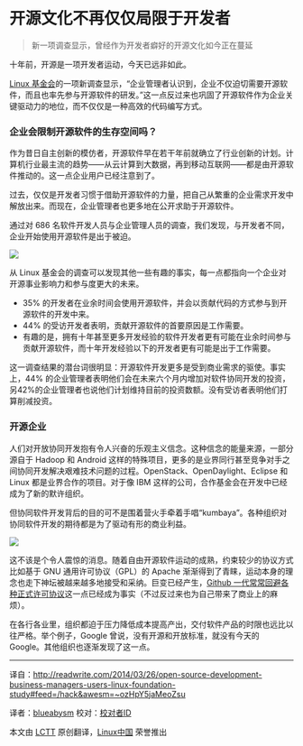 开源文化不再仅仅局限于开发者
================================================================================
> 新一项调查显示，曾经作为开发者癖好的开源文化如今正在蔓延

十年前，开源是一项开发者运动，今天已远非如此。

[Linux 基金会][1]的一项新调查显示，“企业管理者认识到，企业不仅迫切需要开源软件，而且也率先参与开源软件的研发。”这一点反过来也巩固了开源软件作为企业关键驱动力的地位，而不仅仅是一种高效的代码编写方式。

### 企业会限制开源软件的生存空间吗？ ###

作为昔日自主创新的模仿者，开源软件早在若干年前就确立了行业创新的计划。计算机行业最主流的趋势——从云计算到大数据，再到移动互联网——都是由开源软件推动的。这一点企业用户已经注意到了。

过去，仅仅是开发者习惯于借助开源软件的力量，把自己从繁重的企业需求开发中解放出来。而现在，企业管理者也更多地在公开求助于开源软件。


通过对 686 名软件开发人员与企业管理人员的调查，我们发现，与开发者不同，企业开始使用开源软件是出于被迫。

![](http://readwrite.com/files/Screen%20Shot%202014-03-25%20at%2010.08.56%20PM.png)

从 Linux 基金会的调查可以发现其他一些有趣的事实，每一点都指向一个企业对开源事业影响力和参与度更大的未来。

- 35% 的开发者在业余时间会使用开源软件，并会以贡献代码的方式参与到开源软件的开发中来。
- 44% 的受访开发者表明，贡献开源软件的首要原因是工作需要。
- 有趣的是，拥有十年甚至更多开发经验的软件开发者更有可能在业余时间参与贡献开源软件，而十年开发经验以下的开发者更有可能是出于工作需要。

这一调查结果的潜台词很明显：开源软件开发更多是受到商业需求的驱使。事实上，44% 的企业管理者表明他们会在未来六个月内增加对软件协同开发的投资，另42%的企业管理者也说他们计划维持目前的投资数额。没有受访者表明他们打算削减投资。

### 开源企业 ###

人们对开放协同开发抱有令人兴奋的乐观主义信念。这种信念的能量来源，一部分源自于 Hadoop 和 Android 这样的特殊项目，更多的是业界同行甚至竞争对手之间协同开发解决艰难技术问题的过程。OpenStack、OpenDaylight、Eclipse 和 Linux 都是业界合作的项目。对于像 IBM 这样的公司，合作基金会在开发中已经成为了新的默许组织。

但协同软件开发背后的目的可不是围着营火手牵着手唱“kumbaya”。各种组织对协同软件开发的期待都是为了驱动有形的商业利益。

![](http://readwrite.com/files/Screen%20Shot%202014-03-25%20at%2010.35.00%20PM.png)

这不该是个令人震惊的消息。随着自由开源软件运动的成熟，约束较少的协议方式比如基于 GNU 通用许可协议（GPL）的 Apache 渐渐得到了青睐，运动本身的理念也走下神坛被越来越多地接受和采纳。巨变已经产生，[Github 一代常常回避各种正式许可协议][2]这一点已经成为事实（不过反过来也为自己带来了商业上的麻烦）。

在各行各业里，组织都迫于压力降低成本提高产出，交付软件产品的时限也远比以往严格。举个例子，Google 曾说，没有开源和开放标准，就没有今天的 Google。其他组织也逐渐发现了这一点。

--------------------------------------------------------------------------------

译自：http://readwrite.com/2014/03/26/open-source-development-business-managers-users-linux-foundation-study#feed=/hack&awesm=~ozHpY5jaMeoZsu

译者：[blueabysm](https://github.com/blueabysm) 校对：[校对者ID](https://github.com/校对者ID)

本文由 [LCTT](https://github.com/LCTT/TranslateProject) 原创翻译，[Linux中国](http://linux.cn/) 荣誉推出

[1]:http://www.linuxfoundation.org/
[2]:http://readwrite.com/2013/05/15/open-source-is-old-school-says-the-github-generation#awesm=~ozzZjjwfY7FyDr
